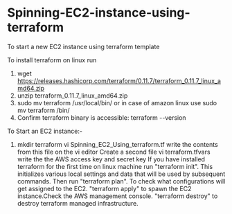 # Spinning-EC2-instance-using-terraform
To start a new EC2 instance using terraform template

To install terraform on linux run
1) wget https://releases.hashicorp.com/terraform/0.11.7/terraform_0.11.7_linux_amd64.zip
2) unzip terraform_0.11.7_linux_amd64.zip
3) sudo mv terraform /usr/local/bin/ or in case of amazon linux use sudo mv terraform /bin/
4) Confirm terraform binary is accessible: terraform --version

To Start an EC2 instance:-
1) mkdir terraform
vi Spinning_EC2_Using_terraform.tf
write the contents from this file on the vi editor
Create a second file vi terraform.tfvars
write the the AWS access key and secret key
If you have installed terraform for the first time on linux machine run "terraform init". This initializes various local settings and data that will be used by subsequent commands.
Then run "terraform plan". To check what configurations will get assigned to the EC2.
"terraform apply" to spawn the EC2 instance.Check the AWS management console.
"terraform destroy" to destroy terraform managed infrastructure.
